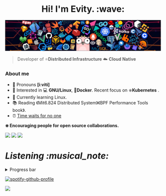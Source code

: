 <h1 align='center'> Hi! I'm Evity. :wave:</h1>

![](assets/hal.png)

> Developer of ⭐**Distributed Infrastructure** ☁️ **Cloud Native**

### About me

* 👑 Pronouns **[i:viti]**
* 🧐   Interested in 💻 **GNU/Linux**, 🐳**Docker**. Recent focus on ⎈**Kubernetes** .
* 🌱   Currently learning Linux.
* 📚   Reading 《Mit6.824 Distributed  System》《BPF Performance Tools book》.
* ⏰   [Time waits for no one](https://Evity.github.io/)

**⎈   Encouraging people for open source collaborations.**


![](https://github-profile-summary-cards.vercel.app/api/cards/profile-details?username=Evity&theme=github)
![](https://github-profile-summary-cards.vercel.app/api/cards/repos-per-language?username=Evity&theme=github)
![](https://github-profile-summary-cards.vercel.app/api/cards/stats?username=Evity&theme=github)
<h1 align='left'><i>Listening :musical_note:</i></h1>
<details align="left">
<summary>Progress bar</summary>

<p align="left">
  <a href="https://evity.vercel.app/now-playing?open">
  <img src="https://evity.vercel.app/now-playing" width="800" height="125">
</p>
</details>


  [![spotify-github-profile](https://spotify-github-profile.vercel.app/api/view?uid=31sjxvwfp73t7imhsjrzmlq2ytdq&cover_image=true&theme=default&bar_color_cover=false)](https://spotify-github-profile.vercel.app/api/view?uid=31sjxvwfp73t7imhsjrzmlq2ytdq&redirect=true)

![](https://visitor-badge.glitch.me/badge?page_id=evity.evity)
